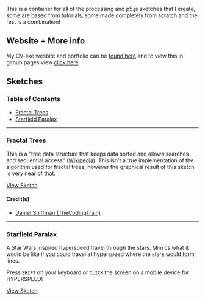 This is a container for all of the processing and p5.js sketches that I create, some are based from tutorials, some made completely from scratch and the rest is a combination!

## Website + More info

My CV-like wesbite and portfolio can be [found here][2] and to view this in github pages view [click here][6]

## Sketches

### Table of Contents

- [Fractal Trees](#id-fractal-trees)
- [Starfield Paralax](#id-starfield-paralax)
<hr/>

<div id='id-fractal-trees'/>

### Fractal Trees

This is a "tree data structure that keeps data sorted and allows searches and sequential access" [(Wikipedia)][1]. This isn't a true implementation of the algorithm used for fractal trees; however the graphical result of this sketch is very near of that.

[View Sketch][3]

#### Credit(s)

- [Daniel Shiffman (TheCodingTrain)][4]

<hr/>

<div id="id-starfield-paralax"></div>

### Starfield Paralax

A Star Wars inspired hyperspeed travel through the stars. Mimics what it would be like if you could travel at hyperspeed where the stars would form lines.

Press `SHIFT` on your keyboard or `CLICK` the screen on a mobile device for HYPERSPEED!

[View Sketch][5]

[1]: https://en.wikipedia.org/wiki/Fractal_tree_index
[2]: https://luicrowie.me
[3]: https://crowz-fx.github.io/processing/fractal-trees/
[4]: https://thecodingtrain.com/CodingChallenges/014-fractaltree.html
[5]: https://crowz-fx.github.io/processing/starfield-paralax/
[6]: https://crowz-fx.github.io/processing/
